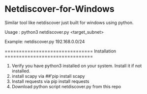 # Netdiscover-for-Windows
Similar tool like netdiscover just built for windows using python.

Usage  : python3 netdiscover.py <target_subnet>

Example: netdiscover.py 192.168.0.0/24

=============================== Installation ===============================

1. Verify you have python3 installed on your system. Install it if not installed.
2. install scapy via 
   ##'pip install scapy 
3. Install requests via 
pip install requests
4. Download python script netdiscover.py from this repo 


